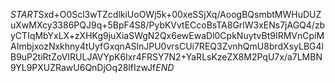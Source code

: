 $START$Sxd+O0Scl3wTZcdlkiUoOWj5k+00xeSSjXq/AoogBQsmbtMWHuDUZuXwMXcy3386PQJ9q+5BpF4S8/PybKVvtECcoBsTA8GrlW3xENs7jAGQ4/zbyCTIqMbYxLX+zXHKg9juXiaSWgN2Qx6ewEwaDl0CpkNuytvBt9IRMVnCpiMAImbjxozNxkhny4tUyfGxqnASlnJPU0vrsCUi7REQ3ZvnhQmU8brdXsyLBG4lB9uP2tiRtZoVIRULJAVYpK6Ixr4FRSY7N2+YaRLsKzeZX8M2PqU7x/a7LMBN9YL9PXUZRawU6QnDjOq28lfIzwJf$END$